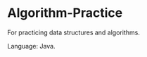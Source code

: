 Algorithm-Practice
==================

For practicing data structures and algorithms.

Language: Java.
